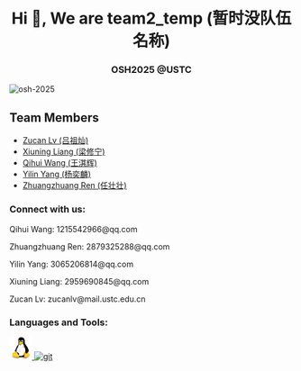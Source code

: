 <h1 align="center">Hi 👋, We are team2_temp (暂时没队伍名称)</h1>
<h3 align="center">OSH2025 @USTC</h3>

<p align="left"> <img src="https://komarev.com/ghpvc/?username=osh-2025&label=Profile%20views&color=0e75b6&style=flat" alt="osh-2025" /> </p>

## Team Members
+ [Zucan Lv (吕祖灿)](https://github.com/zucanlv)
+ [Xiuning Liang (梁修宁)](https://github.com/rzx0420)
+ [Qihui Wang (王淇辉)](https://github.com/discrete-create)
+ [Yilin Yang (杨奕麟)](https://github.com/Alexyang1097)
+ [Zhuangzhuang Ren (任壮壮)](https://github.com/Renzz-ustc)


<h3 align="left">Connect with us:</h3>
<p align="left">Qihui Wang: 1215542966@qq.com</p>
<p align="left">Zhuangzhuang Ren: 2879325288@qq.com</p>
<p align="left">Yilin Yang: 3065206814@qq.com</p>
<p align="left">Xiuning Liang: 2959690845@qq.com</p>
<p align="left">Zucan Lv: zucanlv@mail.ustc.edu.cn</p>


<h3 align="left">Languages and Tools:</h3>
<p align="left">  <a href="https://www.linux.org/" target="_blank" rel="noreferrer"> <img src="https://raw.githubusercontent.com/devicons/devicon/master/icons/linux/linux-original.svg" alt="linux" width="40" height="40"/> </a> <a href="https://git-scm.com/" target="_blank" rel="noreferrer"> <img src="https://www.vectorlogo.zone/logos/git-scm/git-scm-icon.svg" alt="git" width="40" height="40"/> 
